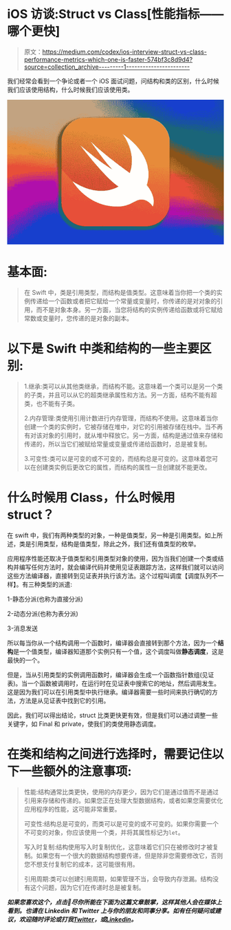 # iOS 访谈:Struct vs Class[性能指标——哪个更快]

> 原文：<https://medium.com/codex/ios-interview-struct-vs-class-performance-metrics-which-one-is-faster-574bf3c8d9d4?source=collection_archive---------1----------------------->

我们经常会看到一个争论或者一个 iOS 面试问题，问结构和类的区别，什么时候我们应该使用结构，什么时候我们应该使用类。

![](img/1d1b4842587bc1332fed5611db6bd5f1.png)

# **基本面:**

> 在 Swift 中，类是引用类型，而结构是值类型。这意味着当你把一个类的实例传递给一个函数或者把它赋给一个常量或变量时，你传递的是对对象的引用，而不是对象本身。另一方面，当您将结构的实例传递给函数或将它赋给常数或变量时，您传递的是对象的副本。

# 以下是 Swift 中类和结构的一些主要区别:

> 1.继承:类可以从其他类继承，而结构不能。这意味着一个类可以是另一个类的子类，并且可以从它的超类继承属性和方法。另一方面，结构不能有超类，也不能有子类。
> 
> 2.内存管理:类使用引用计数进行内存管理，而结构不使用。这意味着当你创建一个类的实例时，它被存储在堆中，对它的引用被存储在栈中。当不再有对该对象的引用时，就从堆中释放它。另一方面，结构是通过值来存储和传递的，所以当它们被赋给常量或变量或传递给函数时，总是被复制。
> 
> 3.可变性:类可以是可变的或不可变的，而结构总是可变的。这意味着您可以在创建类实例后更改它的属性，而结构的属性一旦创建就不能更改。

# **什么时候用 Class，什么时候用 struct？**

在 swift 中，我们有两种类型的对象，一种是值类型，另一种是引用类型。如上所述，类是引用类型，结构是值类型，除此之外，我们还有值类型的枚举。

应用程序性能还取决于值类型和引用类型对象的使用，因为当我们创建一个类或结构并编写任何方法时，就会编译代码并使用见证表跟踪方法，这样我们就可以访问这些方法编译器，直接转到见证表并执行该方法。这个过程叫调度【调度队列不一样】。有三种类型的派遣:

1-静态分派(也称为直接分派)

2-动态分派(也称为表分派)

3-消息发送

所以每当你从一个结构调用一个函数时，编译器会直接转到那个方法，因为一个**结构**是一个值类型，编译器知道那个实例只有一个值，这个调度叫做**静态调度**，这是最快的一个。

但是，当从引用类型的实例调用函数时，编译器会生成一个函数指针数组(见证表)。当一个函数被调用时，在运行时在见证表中搜索它的地址，然后调用发生。这是因为我们可以在引用类型中执行继承。编译器需要一些时间来执行确切的方法，方法是从见证表中找到它的引用。

因此，我们可以得出结论，struct 比类更快更有效，但是我们可以通过调整一些关键字，如 Final 和 private，使我们的类使用静态调度。

# 在类和结构之间进行选择时，需要记住以下一些额外的注意事项:

> 性能:结构通常比类更快，使用的内存更少，因为它们是通过值而不是通过引用来存储和传递的。如果您正在处理大型数据结构，或者如果您需要优化应用程序的性能，这可能非常重要。
> 
> 可变性:结构总是可变的，而类可以是可变的或不可变的。如果你需要一个不可变的对象，你应该使用一个类，并将其属性标记为`let`。
> 
> 写入时复制:结构使用写入时复制优化，这意味着它们只在被修改时才被复制。如果您有一个很大的数据结构想要传递，但是除非您需要修改它，否则您不想支付复制它的成本，这可能很有用。
> 
> 引用周期:类可以创建引用周期，如果管理不当，会导致内存泄漏。结构没有这个问题，因为它们在传递时总是被复制。

***如果您喜欢这个，点击💚尽你所能在下面为这篇文章鼓掌，这样其他人会在媒体上看到。也请在 Linkedin 和 Twitter 上与你的朋友和同事分享。如有任何疑问或建议，欢迎随时评论或打我***[***Twitter***](https://twitter.com/b_banzara)***，或***[***Linkedin***](https://www.linkedin.com/in/rranjanchchn/)***。***